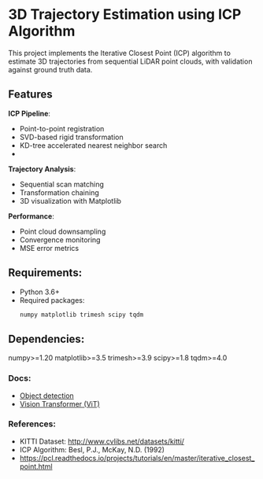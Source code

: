 # 3D Trajectory Estimation using ICP Algorithm

This project implements the Iterative Closest Point (ICP) algorithm to estimate 3D trajectories from sequential LiDAR point clouds, with validation against ground truth data.

## Features

**ICP Pipeline**:
  - Point-to-point registration
  - SVD-based rigid transformation
  - KD-tree accelerated nearest neighbor search
  - 
**Trajectory Analysis**:
  - Sequential scan matching
  - Transformation chaining
  - 3D visualization with Matplotlib
    
**Performance**:
  - Point cloud downsampling
  - Convergence monitoring
  - MSE error metrics

## Requirements:

- Python 3.6+
- Required packages:
  ```bash
  numpy matplotlib trimesh scipy tqdm

## Dependencies:

numpy>=1.20
matplotlib>=3.5
trimesh>=3.9
scipy>=1.8
tqdm>=4.0

### Docs:

- [Object detection](https://viso.ai/deep-learning/object-detection/) 
- [Vision Transformer (ViT)](https://viso.ai/deep-learning/vision-transformer-vit/)

### References:

- KITTI Dataset: http://www.cvlibs.net/datasets/kitti/
- ICP Algorithm: Besl, P.J., McKay, N.D. (1992)
- https://pcl.readthedocs.io/projects/tutorials/en/master/iterative_closest_point.html
